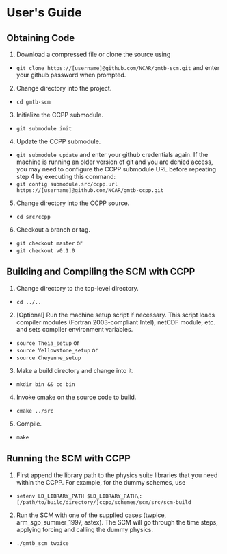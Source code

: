 # User's Guide

## Obtaining Code
1. Download a compressed file or clone the source using
* `git clone https://[username]@github.com/NCAR/gmtb-scm.git`
  and enter your github password when prompted.
2. Change directory into the project.
* `cd gmtb-scm`
3. Initialize the CCPP submodule.
* `git submodule init`
4. Update the CCPP submodule.
* `git submodule update`
  and enter your github credentials again. If the machine is running an older version of git and you are denied access, you may need to configure the CCPP submodule URL before repeating step 4 by executing this command:
* `git config submodule.src/ccpp.url https://[username]@github.com/NCAR/gmtb-ccpp.git`
5. Change directory into the CCPP source.
* `cd src/ccpp`
6. Checkout a branch or tag.
* `git checkout master` or
* `git checkout v0.1.0`

## Building and Compiling the SCM with CCPP
1. Change directory to the top-level directory.
* `cd ../..`
2. [Optional] Run the machine setup script if necessary. This script loads compiler modules (Fortran 2003-compliant Intel), netCDF module, etc. and sets compiler environment variables.
* `source Theia_setup` or
* `source Yellowstone_setup` or
* `source Cheyenne_setup`
3. Make a build directory and change into it.
* `mkdir bin && cd bin`
4. Invoke cmake on the source code to build.
* `cmake ../src`
5. Compile.
* `make`

## Running the SCM with CCPP
1. First append the library path to the physics suite libraries that you need within the CCPP. For example, for the dummy schemes, use
* `setenv LD_LIBRARY_PATH $LD_LIBRARY_PATH\:[/path/to/build/directory/]ccpp/schemes/scm/src/scm-build`
2. Run the SCM with one of the supplied cases (twpice, arm_sgp_summer_1997, astex). The SCM will go through the time steps, applying forcing and calling the dummy physics.
* `./gmtb_scm twpice`
